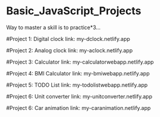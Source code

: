 # Basic_JavaScript_Projects
Way to master a skill is to practice*3...

#Project 1: 
Digital clock
link: my-dclock.netlify.app

#Project 2: 
Analog clock
link: my-aclock.netlify.app

#Project 3: 
Calculator
link: my-calculatorwebapp.netlify.app


#Project 4: 
BMI Calculator
link: my-bmiwebapp.netlify.app

#Project 5: 
TODO List
link: my-todolistwebapp.netlify.app

#Project 6: 
Unit converter
link: my-unitconverter.netlify.app

#Project 6: 
Car animation
link: my-caranimation.netlify.app
